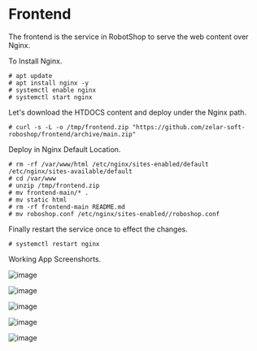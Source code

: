 # Frontend

The frontend is the service in RobotShop to serve the web content over Nginx.

To Install Nginx.

```
# apt update
# apt install nginx -y
# systemctl enable nginx 
# systemctl start nginx 
```

Let's download the HTDOCS content and deploy under the Nginx path.

```
# curl -s -L -o /tmp/frontend.zip "https://github.com/zelar-soft-roboshop/frontend/archive/main.zip"
```

Deploy in Nginx Default Location.

```
# rm -rf /var/www/html /etc/nginx/sites-enabled/default /etc/nginx/sites-available/default
# cd /var/www
# unzip /tmp/frontend.zip
# mv frontend-main/* .
# mv static html
# rm -rf frontend-main README.md
# mv roboshop.conf /etc/nginx/sites-enabled//roboshop.conf
```

Finally restart the service once to effect the changes.

```
# systemctl restart nginx 
```


Working App Screenshorts.

![image](https://user-images.githubusercontent.com/29029753/114181910-b7d40380-995f-11eb-8d9f-16e11c38e37d.png)

![image](https://user-images.githubusercontent.com/29029753/114181944-befb1180-995f-11eb-8918-78c2801b5469.png)

![image](https://user-images.githubusercontent.com/29029753/114181981-c5898900-995f-11eb-9206-1cf97431d44b.png)

![image](https://user-images.githubusercontent.com/29029753/114182013-cde1c400-995f-11eb-8847-1a736352682a.png)

![image](https://user-images.githubusercontent.com/29029753/114182026-d20de180-995f-11eb-9b82-04807d4bf8ea.png)

#
##
###
####
